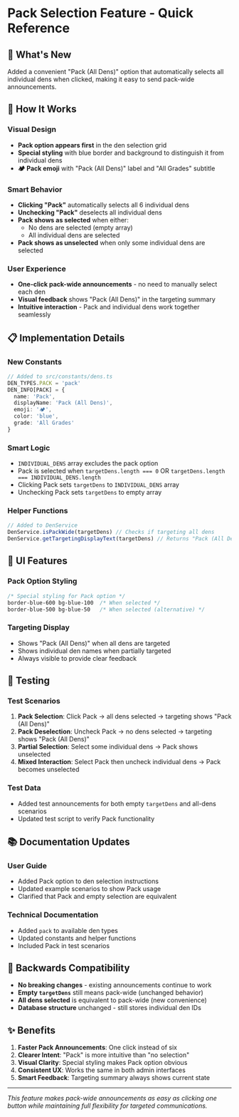 # Pack Selection Feature - Quick Reference

## 🎯 What's New

Added a convenient "Pack (All Dens)" option that automatically selects all individual dens when clicked, making it easy to send pack-wide announcements.

## 🚀 How It Works

### Visual Design
- **Pack option appears first** in the den selection grid
- **Special styling** with blue border and background to distinguish it from individual dens
- **🏕️ Pack emoji** with "Pack (All Dens)" label and "All Grades" subtitle

### Smart Behavior
- **Clicking "Pack"** automatically selects all 6 individual dens
- **Unchecking "Pack"** deselects all individual dens
- **Pack shows as selected** when either:
  - No dens are selected (empty array)
  - All individual dens are selected
- **Pack shows as unselected** when only some individual dens are selected

### User Experience
- **One-click pack-wide announcements** - no need to manually select each den
- **Visual feedback** shows "Pack (All Dens)" in the targeting summary
- **Intuitive interaction** - Pack and individual dens work together seamlessly

## 📋 Implementation Details

### New Constants
```typescript
// Added to src/constants/dens.ts
DEN_TYPES.PACK = 'pack'
DEN_INFO[PACK] = {
  name: 'Pack',
  displayName: 'Pack (All Dens)',
  emoji: '🏕️',
  color: 'blue',
  grade: 'All Grades'
}
```

### Smart Logic
- `INDIVIDUAL_DENS` array excludes the pack option
- Pack is selected when `targetDens.length === 0` OR `targetDens.length === INDIVIDUAL_DENS.length`
- Clicking Pack sets `targetDens` to `INDIVIDUAL_DENS` array
- Unchecking Pack sets `targetDens` to empty array

### Helper Functions
```typescript
// Added to DenService
DenService.isPackWide(targetDens) // Checks if targeting all dens
DenService.getTargetingDisplayText(targetDens) // Returns "Pack (All Dens)" when appropriate
```

## 🎨 UI Features

### Pack Option Styling
```css
/* Special styling for Pack option */
border-blue-600 bg-blue-100  /* When selected */
border-blue-500 bg-blue-50   /* When selected (alternative) */
```

### Targeting Display
- Shows "Pack (All Dens)" when all dens are targeted
- Shows individual den names when partially targeted
- Always visible to provide clear feedback

## 🧪 Testing

### Test Scenarios
1. **Pack Selection**: Click Pack → all dens selected → targeting shows "Pack (All Dens)"
2. **Pack Deselection**: Uncheck Pack → no dens selected → targeting shows "Pack (All Dens)"
3. **Partial Selection**: Select some individual dens → Pack shows unselected
4. **Mixed Interaction**: Select Pack then uncheck individual dens → Pack becomes unselected

### Test Data
- Added test announcements for both empty `targetDens` and all-dens scenarios
- Updated test script to verify Pack functionality

## 📚 Documentation Updates

### User Guide
- Added Pack option to den selection instructions
- Updated example scenarios to show Pack usage
- Clarified that Pack and empty selection are equivalent

### Technical Documentation
- Added `pack` to available den types
- Updated constants and helper functions
- Included Pack in test scenarios

## 🔄 Backwards Compatibility

- **No breaking changes** - existing announcements continue to work
- **Empty `targetDens`** still means pack-wide (unchanged behavior)
- **All dens selected** is equivalent to pack-wide (new convenience)
- **Database structure** unchanged - still stores individual den IDs

## ✨ Benefits

1. **Faster Pack Announcements**: One click instead of six
2. **Clearer Intent**: "Pack" is more intuitive than "no selection"
3. **Visual Clarity**: Special styling makes Pack option obvious
4. **Consistent UX**: Works the same in both admin interfaces
5. **Smart Feedback**: Targeting summary always shows current state

---

*This feature makes pack-wide announcements as easy as clicking one button while maintaining full flexibility for targeted communications.*
